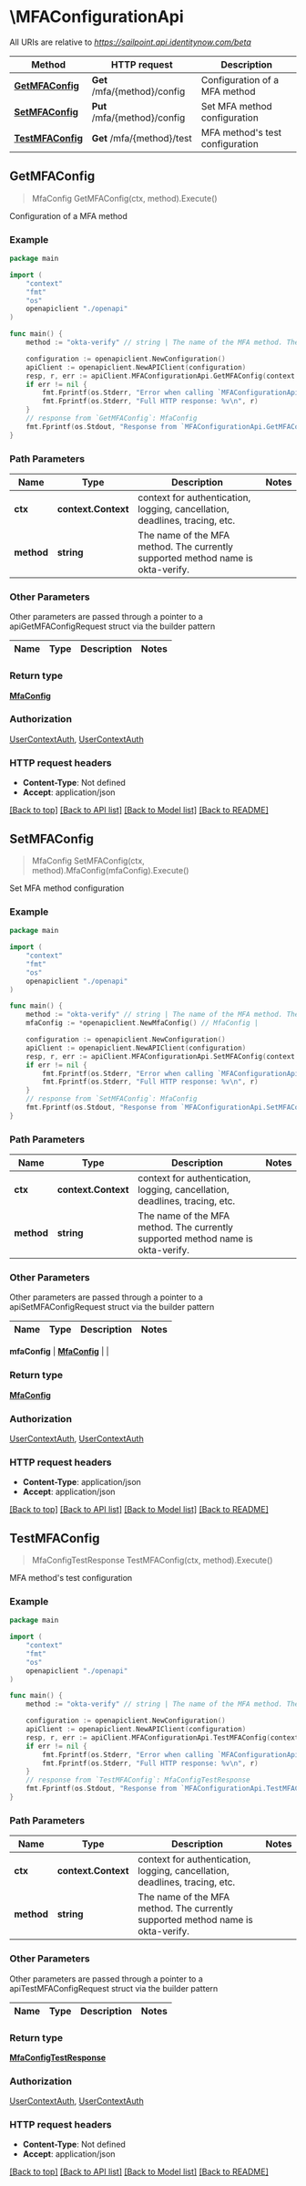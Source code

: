 # \MFAConfigurationApi

All URIs are relative to *https://sailpoint.api.identitynow.com/beta*

Method | HTTP request | Description
------------- | ------------- | -------------
[**GetMFAConfig**](MFAConfigurationApi.md#GetMFAConfig) | **Get** /mfa/{method}/config | Configuration of a MFA method
[**SetMFAConfig**](MFAConfigurationApi.md#SetMFAConfig) | **Put** /mfa/{method}/config | Set MFA method configuration
[**TestMFAConfig**](MFAConfigurationApi.md#TestMFAConfig) | **Get** /mfa/{method}/test | MFA method&#39;s test configuration



## GetMFAConfig

> MfaConfig GetMFAConfig(ctx, method).Execute()

Configuration of a MFA method



### Example

```go
package main

import (
    "context"
    "fmt"
    "os"
    openapiclient "./openapi"
)

func main() {
    method := "okta-verify" // string | The name of the MFA method. The currently supported method name is okta-verify.

    configuration := openapiclient.NewConfiguration()
    apiClient := openapiclient.NewAPIClient(configuration)
    resp, r, err := apiClient.MFAConfigurationApi.GetMFAConfig(context.Background(), method).Execute()
    if err != nil {
        fmt.Fprintf(os.Stderr, "Error when calling `MFAConfigurationApi.GetMFAConfig``: %v\n", err)
        fmt.Fprintf(os.Stderr, "Full HTTP response: %v\n", r)
    }
    // response from `GetMFAConfig`: MfaConfig
    fmt.Fprintf(os.Stdout, "Response from `MFAConfigurationApi.GetMFAConfig`: %v\n", resp)
}
```

### Path Parameters


Name | Type | Description  | Notes
------------- | ------------- | ------------- | -------------
**ctx** | **context.Context** | context for authentication, logging, cancellation, deadlines, tracing, etc.
**method** | **string** | The name of the MFA method. The currently supported method name is okta-verify. | 

### Other Parameters

Other parameters are passed through a pointer to a apiGetMFAConfigRequest struct via the builder pattern


Name | Type | Description  | Notes
------------- | ------------- | ------------- | -------------


### Return type

[**MfaConfig**](MfaConfig.md)

### Authorization

[UserContextAuth](../README.md#UserContextAuth), [UserContextAuth](../README.md#UserContextAuth)

### HTTP request headers

- **Content-Type**: Not defined
- **Accept**: application/json

[[Back to top]](#) [[Back to API list]](../README.md#documentation-for-api-endpoints)
[[Back to Model list]](../README.md#documentation-for-models)
[[Back to README]](../README.md)


## SetMFAConfig

> MfaConfig SetMFAConfig(ctx, method).MfaConfig(mfaConfig).Execute()

Set MFA method configuration



### Example

```go
package main

import (
    "context"
    "fmt"
    "os"
    openapiclient "./openapi"
)

func main() {
    method := "okta-verify" // string | The name of the MFA method. The currently supported method name is okta-verify.
    mfaConfig := *openapiclient.NewMfaConfig() // MfaConfig | 

    configuration := openapiclient.NewConfiguration()
    apiClient := openapiclient.NewAPIClient(configuration)
    resp, r, err := apiClient.MFAConfigurationApi.SetMFAConfig(context.Background(), method).MfaConfig(mfaConfig).Execute()
    if err != nil {
        fmt.Fprintf(os.Stderr, "Error when calling `MFAConfigurationApi.SetMFAConfig``: %v\n", err)
        fmt.Fprintf(os.Stderr, "Full HTTP response: %v\n", r)
    }
    // response from `SetMFAConfig`: MfaConfig
    fmt.Fprintf(os.Stdout, "Response from `MFAConfigurationApi.SetMFAConfig`: %v\n", resp)
}
```

### Path Parameters


Name | Type | Description  | Notes
------------- | ------------- | ------------- | -------------
**ctx** | **context.Context** | context for authentication, logging, cancellation, deadlines, tracing, etc.
**method** | **string** | The name of the MFA method. The currently supported method name is okta-verify. | 

### Other Parameters

Other parameters are passed through a pointer to a apiSetMFAConfigRequest struct via the builder pattern


Name | Type | Description  | Notes
------------- | ------------- | ------------- | -------------

 **mfaConfig** | [**MfaConfig**](MfaConfig.md) |  | 

### Return type

[**MfaConfig**](MfaConfig.md)

### Authorization

[UserContextAuth](../README.md#UserContextAuth), [UserContextAuth](../README.md#UserContextAuth)

### HTTP request headers

- **Content-Type**: application/json
- **Accept**: application/json

[[Back to top]](#) [[Back to API list]](../README.md#documentation-for-api-endpoints)
[[Back to Model list]](../README.md#documentation-for-models)
[[Back to README]](../README.md)


## TestMFAConfig

> MfaConfigTestResponse TestMFAConfig(ctx, method).Execute()

MFA method's test configuration



### Example

```go
package main

import (
    "context"
    "fmt"
    "os"
    openapiclient "./openapi"
)

func main() {
    method := "okta-verify" // string | The name of the MFA method. The currently supported method name is okta-verify.

    configuration := openapiclient.NewConfiguration()
    apiClient := openapiclient.NewAPIClient(configuration)
    resp, r, err := apiClient.MFAConfigurationApi.TestMFAConfig(context.Background(), method).Execute()
    if err != nil {
        fmt.Fprintf(os.Stderr, "Error when calling `MFAConfigurationApi.TestMFAConfig``: %v\n", err)
        fmt.Fprintf(os.Stderr, "Full HTTP response: %v\n", r)
    }
    // response from `TestMFAConfig`: MfaConfigTestResponse
    fmt.Fprintf(os.Stdout, "Response from `MFAConfigurationApi.TestMFAConfig`: %v\n", resp)
}
```

### Path Parameters


Name | Type | Description  | Notes
------------- | ------------- | ------------- | -------------
**ctx** | **context.Context** | context for authentication, logging, cancellation, deadlines, tracing, etc.
**method** | **string** | The name of the MFA method. The currently supported method name is okta-verify. | 

### Other Parameters

Other parameters are passed through a pointer to a apiTestMFAConfigRequest struct via the builder pattern


Name | Type | Description  | Notes
------------- | ------------- | ------------- | -------------


### Return type

[**MfaConfigTestResponse**](MfaConfigTestResponse.md)

### Authorization

[UserContextAuth](../README.md#UserContextAuth), [UserContextAuth](../README.md#UserContextAuth)

### HTTP request headers

- **Content-Type**: Not defined
- **Accept**: application/json

[[Back to top]](#) [[Back to API list]](../README.md#documentation-for-api-endpoints)
[[Back to Model list]](../README.md#documentation-for-models)
[[Back to README]](../README.md)

